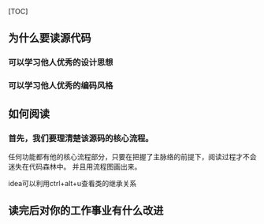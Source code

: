 [TOC]



## 为什么要读源代码

### 可以学习他人优秀的设计思想
### 可以学习他人优秀的编码风格

## 如何阅读
### 首先，我们要理清楚该源码的核心流程。
任何功能都有他的核心流程部分，只要在把握了主脉络的前提下，阅读过程才不会迷失在代码森林中。
并且用流程图画出来。



idea可以利用ctrl+alt+u查看类的继承关系

## 读完后对你的工作事业有什么改进
